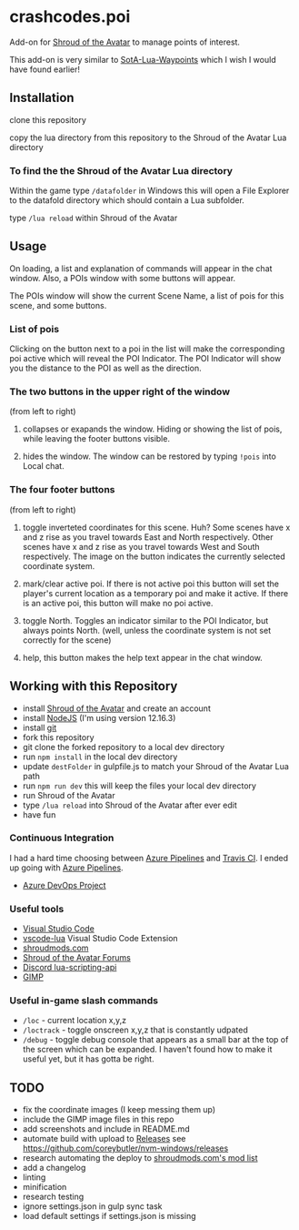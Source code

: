 # crashcodes.poi
Add-on for [Shroud of the Avatar](https://www.shroudoftheavatar.com/) to manage points of interest.

This add-on is very similar to [SotA-Lua-Waypoints](https://github.com/John-Markus/SotA-Lua-Waypoints) which I wish I would have found earlier!



## Installation

clone this repository

copy the lua directory from this repository to the Shroud of the Avatar Lua directory

### To find the the Shroud of the Avatar Lua directory
Within the game type `/datafolder` 
in Windows this will open a File Explorer to the datafold directory which should contain a Lua subfolder.

type `/lua reload` within Shroud of the Avatar

## Usage
On loading, a list and explanation of commands will appear in the chat window. 
Also, a POIs window with some buttons will appear. 


The POIs window will show the current Scene Name, a list of pois for this scene, and some buttons. 

### List of pois
Clicking on the button next to a poi in the list will make the corresponding poi active which  will reveal the POI Indicator. The POI Indicator will show you the distance to the POI as well as the direction.

### The two buttons in the upper right of the window
(from left to right)

1. collapses or exapands the window. Hiding or showing the list of pois, while leaving the footer buttons visible.

2. hides the window. The window can be restored by typing `!pois` into Local chat.

### The four footer buttons
(from left to right)

1. toggle inverteted coordinates for this scene. Huh? Some scenes have x and z rise as you travel towards East and North respectively. Other scenes have x and z rise as you travel towards West and South respectively. The image on the button indicates the currently selected coordinate system.

2. mark/clear active poi. If there is not active poi this button will set the player's current location as a temporary poi and make it active. If there is an active poi, this button will make no poi active. 

3. toggle North. Toggles an indicator similar to the POI Indicator, but always points North. (well, unless the coordinate system is not set correctly for the scene)

4. help, this button makes the help text appear in the chat window.



## Working with this Repository
- install [Shroud of the Avatar](https://www.shroudoftheavatar.com/) and create an account
- install [NodeJS](https://nodejs.org) (I'm using version 12.16.3)
- install [git](https://git-scm.com/)
- fork this repository
- git clone the forked repository to a local dev directory
- run `npm install` in the local dev directory
- update `destFolder` in gulpfile.js to match your Shroud of the Avatar Lua path
- run `npm run dev` this will keep the files your local dev directory
- run Shroud of the Avatar
- type `/lua reload` into Shroud of the Avatar after ever edit
- have fun

### Continuous Integration
I had a hard time choosing between [Azure Pipelines](https://azure.microsoft.com/en-us/services/devops/pipelines/) and [Travis CI](https://travis-ci.org/). I ended up going with [Azure Pipelines](https://azure.microsoft.com/en-us/services/devops/pipelines/). 
- [Azure DevOps Project](https://dev.azure.com/crashcodes/sota-add-on-poi)

### Useful tools
- [Visual Studio Code](https://code.visualstudio.com/download)
- [vscode-lua](https://github.com/trixnz/vscode-lua) Visual Studio Code Extension
- [shroudmods.com](https://shroudmods.com/index.php?apireferences)
- [Shroud of the Avatar Forums](https://www.shroudoftheavatar.com/forum/index.php?forums/lua-discussions.2284/)
- [Discord lua-scripting-api](https://discord.com/channels/179618786972925952/643948781410451472)
- [GIMP](https://www.gimp.org/) 


### Useful in-game slash commands
- `/loc` - current location x,y,z
- `/loctrack` - toggle onscreen x,y,z that is constantly udpated
- `/debug` - toggle debug console that appears as a small bar at the top of the screen which can be expanded. I haven't found how to make it useful yet, but it has gotta be right.


## TODO
- fix the coordinate images (I keep messing them up)
- include the GIMP image files in this repo
- add screenshots and include in README.md
- automate build with upload to [Releases](https://github.com/CrashCodes/sota-add-on-poi/releases) see https://github.com/coreybutler/nvm-windows/releases
- research automating the deploy to [shroudmods.com's mod list](https://shroudmods.com/index.php?modlist)
- add a changelog
- linting
- minification
- research testing
- ignore settings.json in gulp sync task
- load default settings if settings.json is missing
